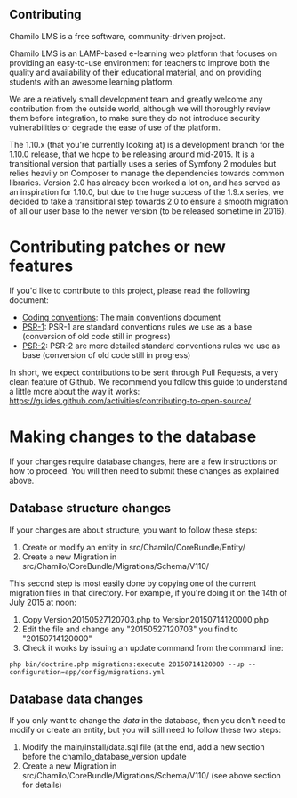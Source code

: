 Contributing
------------

Chamilo LMS is a free software, community-driven project.

Chamilo LMS is an LAMP-based e-learning web platform that focuses on providing an easy-to-use
environment for teachers to improve both the quality and availability of their
educational material, and on providing students with an awesome learning platform.

We are a relatively small development team and greatly welcome any contribution
from the outside world, although we will thoroughly review them before integration,
to make sure they do not introduce security vulnerabilities or degrade the ease
of use of the platform.

The 1.10.x (that you're currently looking at) is a development branch for the 
1.10.0 release, that we hope to be releasing around mid-2015. It is a 
transitional version that partially uses a series of Symfony 2 modules but relies
heavily on Composer to manage the dependencies towards common libraries. Version 
2.0 has already been worked a lot on, and has served as an inspiration for 1.10.0,
but due to the huge success of the 1.9.x series, we decided to take a transitional
step towards 2.0 to ensure a smooth migration of all our user base to the newer
version (to be released sometime in 2016).

# Contributing patches or new features

If you'd like to contribute to this project, please read the following document:

* [Coding conventions][1]: The main conventions document
* [PSR-1][2]: PSR-1 are standard conventions rules we use as a base (conversion of old code still in progress)
* [PSR-2][3]: PSR-2 are more detailed standard conventions rules we use as base (conversion of old code still in progress)

In short, we expect contributions to be sent through Pull Requests, a very clean feature of Github.
We recommend you follow this guide to understand a little more about the way it works: 
https://guides.github.com/activities/contributing-to-open-source/

# Making changes to the database

If your changes require database changes, here are a few instructions on how to
proceed. You will then need to submit these changes as explained above.

## Database structure changes

If your changes are about structure, you want to follow these steps:
1. Create or modify an entity in src/Chamilo/CoreBundle/Entity/
2. Create a new Migration in src/Chamilo/CoreBundle/Migrations/Schema/V110/

This second step is most easily done by copying one of the current migration
files in that directory. For example, if you're doing it on the 14th of July 2015 at noon:
1. Copy Version20150527120703.php to Version20150714120000.php
2. Edit the file and change any "20150527120703" you find to "20150714120000"
3. Check it works by issuing an update command from the command line:
```
php bin/doctrine.php migrations:execute 20150714120000 --up --configuration=app/config/migrations.yml
```

## Database data changes

If you only want to change the *data* in the database, then you don't need to 
modify or create an entity, but you will still need to follow these two steps:
1. Modify the main/install/data.sql file (at the end, add a new section before the chamilo_database_version update
2. Create a new Migration in src/Chamilo/CoreBundle/Migrations/Schema/V110/ (see above section for details)



[1]: https://support.chamilo.org/projects/chamilo-18/wiki/Coding_conventions
[2]: https://github.com/php-fig/fig-standards/blob/master/accepted/PSR-1-basic-coding-standard.md
[3]: https://github.com/php-fig/fig-standards/blob/master/accepted/PSR-2-coding-style-guide.md
